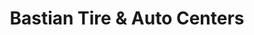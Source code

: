 ---
title: "Bastian Tire & Auto Centers"
url: /bloomsburg/bastian-tire-and-auto-centers/
shop: car repair
---